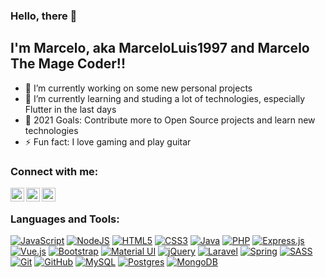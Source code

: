 ### Hello, there 👋

## I'm Marcelo, aka MarceloLuis1997 and Marcelo The Mage Coder!!

- 🔭 I’m currently working on some new personal projects
- 🌱 I’m currently learning and studing a lot of technologies, especially Flutter in the last days
- 🥅 2021 Goals: Contribute more to Open Source projects and learn new technologies
- ⚡ Fun fact: I love gaming and play guitar

### Connect with me:

[<img align="left" alt="Stackoverflow" width="22px" src="https://cdn.jsdelivr.net/npm/simple-icons@3.13.0/icons/stackoverflow.svg" />][stackoverflow]
[<img align="left" alt="LinkedIn" width="22px" src="https://cdn.jsdelivr.net/npm/simple-icons@v3/icons/linkedin.svg" />][linkedin]
[<img align="left" alt="Instagram" width="22px" src="https://cdn.jsdelivr.net/npm/simple-icons@v3/icons/instagram.svg" />][instagram]

<br />

### Languages and Tools:

[<img alt="JavaScript" src="https://img.shields.io/badge/javascript%20-%23323330.svg?&style=for-the-badge&logo=javascript&logoColor=%23F7DF1E"/>][javascript]
[<img alt="NodeJS" src="https://img.shields.io/badge/node.js%20-%2343853D.svg?&style=for-the-badge&logo=node.js&logoColor=white"/>][nodejs]
[<img alt="HTML5" src="https://img.shields.io/badge/html5%20-%23E34F26.svg?&style=for-the-badge&logo=html5&logoColor=white"/>][html]
[<img alt="CSS3" src="https://img.shields.io/badge/css3%20-%231572B6.svg?&style=for-the-badge&logo=css3&logoColor=white"/>][css]
[<img alt="Java" src="https://img.shields.io/badge/java-%23ED8B00.svg?&style=for-the-badge&logo=java&logoColor=white"/>][java]
[<img alt="PHP" src="https://img.shields.io/badge/php-%23777BB4.svg?&style=for-the-badge&logo=php&logoColor=white"/>][php]
[<img alt="Express.js" src="https://img.shields.io/badge/express.js%20-%23404d59.svg?&style=for-the-badge"/>][express]
[<img alt="Vue.js" src="https://img.shields.io/badge/vuejs%20-%2335495e.svg?&style=for-the-badge&logo=vue.js&logoColor=%234FC08D"/>][vuejs]
[<img alt="Bootstrap" src="https://img.shields.io/badge/bootstrap%20-%23563D7C.svg?&style=for-the-badge&logo=bootstrap&logoColor=white"/>][bootstrap]
[<img alt="Material UI" src="https://img.shields.io/badge/material%20ui%20-%230081CB.svg?&style=for-the-badge&logo=material-ui&logoColor=white"/>][materialdesign]
[<img alt="jQuery" src="https://img.shields.io/badge/jquery%20-%230769AD.svg?&style=for-the-badge&logo=jquery&logoColor=white"/>][jquery]
[<img alt="Laravel" src="https://img.shields.io/badge/laravel%20-%23FF2D20.svg?&style=for-the-badge&logo=laravel&logoColor=white"/>][laravel]
[<img alt="Spring" src="https://img.shields.io/badge/spring%20-%236DB33F.svg?&style=for-the-badge&logo=spring&logoColor=white"/>][spring]
[<img alt="SASS" src="https://img.shields.io/badge/SASS%20-hotpink.svg?&style=for-the-badge&logo=SASS&logoColor=white"/>][sass]
[<img alt="Git" src="https://img.shields.io/badge/git%20-%23F05033.svg?&style=for-the-badge&logo=git&logoColor=white"/>][git]
[<img alt="GitHub" src="https://img.shields.io/badge/github%20-%23121011.svg?&style=for-the-badge&logo=github&logoColor=white"/>][github]
[<img alt="MySQL" src="https://img.shields.io/badge/mysql-%2300f.svg?&style=for-the-badge&logo=mysql&logoColor=white"/>][mysql]
[<img alt="Postgres" src ="https://img.shields.io/badge/postgres-%23316192.svg?&style=for-the-badge&logo=postgresql&logoColor=white"/>][pgsql]
[<img alt="MongoDB" src ="https://img.shields.io/badge/MongoDB-%234ea94b.svg?&style=for-the-badge&logo=mongodb&logoColor=white"/>][mongodb]

<!--
**MarceloLuis1997/MarceloLuis1997** is a ✨ _special_ ✨ repository because its `README.md` (this file) appears on your GitHub profile.

Here are some ideas to get you started:

- 🔭 I’m currently working on ...
- 🌱 I’m currently learning ...
- 👯 I’m looking to collaborate on ...
- 🤔 I’m looking for help with ...
- 💬 Ask me about ...
- 📫 How to reach me: ...
- 😄 Pronouns: ...
- ⚡ Fun fact: ...
-->

[stackoverflow]: https://stackoverflow.com/users/11813677/marcelo-the-mage-coder
[linkedin]: https://br.linkedin.com/in/marcelo-luis-chociay
[instagram]: https://www.instagram.com/marcelochociay/
[javascript]: https://developer.mozilla.org/pt-BR/docs/Web/JavaScript
[nodejs]: https://nodejs.org/en/
[html]: https://developer.mozilla.org/pt-BR/docs/Web/Guide/HTML/HTML5
[css]: https://developer.mozilla.org/pt-BR/docs/Web/CSS
[java]: https://www.java.com/pt-BR/
[php]: https://www.php.net/
[express]: https://expressjs.com/pt-br/
[vuejs]: https://vuejs.org/
[bootstrap]: https://getbootstrap.com/
[materialdesign]: https://material.io/design
[jquery]: https://jquery.com/
[laravel]: https://laravel.com/
[spring]: https://spring.io/
[sass]: https://sass-lang.com/
[git]: https://git-scm.com/
[github]: https://github.com/
[mysql]: https://www.mysql.com/
[pgsql]: https://www.postgresql.org/
[mongodb]: https://www.mongodb.com/
